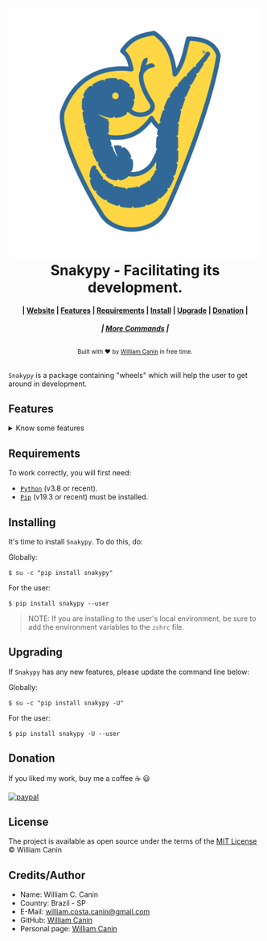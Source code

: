 <h1 align="center">
  <a href="https://github.com/snakypy/snakypy">
    <img alt="snakypy" src="https://raw.githubusercontent.com/snakypy/snakypy-static/master/logotypes/snakypy/png/snakypy.png" width="500">
  </a>
  <br> Snakypy - Facilitating its development. <br>
</h1>

<div align="center">
  <h4>
    | <a href="https://snakypy.github.io">Website</a> |
    <a href="#features">Features</a> |
    <a href="#requirements">Requirements</a> |
    <a href="#installing">Install</a> |
    <a href="#upgrading">Upgrade</a> |
    <a href="#donation">Donation</a> |
  </h4>
  <h5>
    | <a href="#more-commands">More Commands</a> |
  </h5>
</div>

<div align="center">
  <sub>Built with ❤︎ by
  <a href="https://williamcanin.github.io">William Canin</a> in free time.
</div>
<br>

`Snakypy` is a package containing "wheels" which will help the user to get around in development.

## Features

<details>
    <summary>Know some features</summary>

**pick**: A function of the "pick" module. This function creates a selectable menu in a practical and automatic way.

*options*:

- index: Default "index=False". If the position is equal to True, a tuple returns with the index of the element referring to the list.

- answer: Default answer='Answer:'. Response text.

- colorful: Default colorful=False. The name says it, it makes everything colorful.
            NOTE: If you use Windows, you should leave this option colorful=False.

Example:
```shell
>>> from snakypy.pick import pick
>>> title = 'What is your favorite programming language?'
>>> options = ['C', 'C++', 'Java', 'Javascript', 'Python', 'Ruby']
>>> pick(title, options)
```

Output:
```
➜ What is your favorite programming language? (Ctrl+C to Cancel)
[1] C
[2] C++
[3] Java
[4] Javascript
[5] Python
[6] Ruby
➜ Answer: 5
'python'
```
</details>

## Requirements

To work correctly, you will first need:

- [`Python`](https://python.org) (v3.8 or recent).
- [`Pip`](https://pip.pypa.io/en/stable/) (v19.3 or recent) must be installed.

## Installing

It's time to install `Snakypy`. To do this, do:

Globally:

```
$ su -c "pip install snakypy"
```
For the user:

```
$ pip install snakypy --user
```

> NOTE: If you are installing to the user's local environment, be sure to add the environment variables to the `zshrc` file.

## Upgrading

If `Snakypy` has any new features, please update the command line below:

Globally:

```
$ su -c "pip install snakypy -U"
```
For the user:

```
$ pip install snakypy -U --user
```

## Donation

If you liked my work, buy me a coffee :coffee: :smiley:

[![paypal](https://www.paypalobjects.com/en_US/i/btn/btn_donateCC_LG.gif)](https://www.paypal.com/cgi-bin/webscr?cmd=_s-xclick&hosted_button_id=YBK2HEEYG8V5W&source)

## License

The project is available as open source under the terms of the [MIT License](https://github.com/snakypy/snakypy/blob/master/LICENSE) © William Canin

## Credits/Author

* Name: William C. Canin
* Country: Brazil - SP
* E-Mail: william.costa.canin@gmail.com
* GitHub: [William Canin](http://github.com/williamcanin)
* Personal page: [William Canin](http://williamcanin.github.io)
